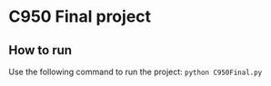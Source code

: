 # C950 Final project

## How to run

Use the following command to run the project: `python C950Final.py`
